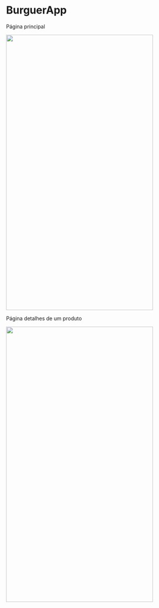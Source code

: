 # BurguerApp

Página principal

<img src="https://firebasestorage.googleapis.com/v0/b/emocio-21c3a.appspot.com/o/github%2FPagina%20Principal.jpeg?alt=media&token=41cfec95-c6b3-45a2-b3a8-fc8cb44d0118" width="400" height="750" />

Página detalhes de um produto

<img src="https://firebasestorage.googleapis.com/v0/b/emocio-21c3a.appspot.com/o/github%2FPagina%20Detalhes.jpeg?alt=media&token=3cdbccd1-0ecd-4789-8a07-cbd99776371d" width="400" height="750" />
